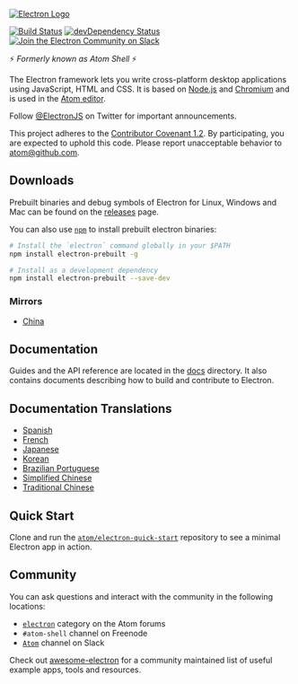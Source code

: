 [![Electron Logo](http://electron.atom.io/images/electron-logo.svg)](http://electron.atom.io/)

[![Build Status](https://travis-ci.org/atom/electron.svg?branch=master)](https://travis-ci.org/atom/electron)
[![devDependency Status](https://david-dm.org/atom/electron/dev-status.svg)](https://david-dm.org/atom/electron#info=devDependencies)
[![Join the Electron Community on Slack](http://atom-slack.herokuapp.com/badge.svg)](http://atom-slack.herokuapp.com/)

:zap: *Formerly known as Atom Shell* :zap:

The Electron framework lets you write cross-platform desktop applications
using JavaScript, HTML and CSS. It is based on [Node.js](https://nodejs.org) and
[Chromium](http://www.chromium.org) and is used in the [Atom
editor](https://github.com/atom/atom).

Follow [@ElectronJS](https://twitter.com/electronjs) on Twitter for important
announcements.

This project adheres to the [Contributor Covenant 1.2](http://contributor-covenant.org/version/1/2/0).
By participating, you are expected to uphold this code. Please report
unacceptable behavior to atom@github.com.

## Downloads

Prebuilt binaries and debug symbols of Electron for Linux, Windows and Mac can
be found on the [releases](https://github.com/atom/electron/releases) page.

You can also use [`npm`](https://docs.npmjs.com/) to install prebuilt electron
binaries:

```sh
# Install the `electron` command globally in your $PATH
npm install electron-prebuilt -g

# Install as a development dependency
npm install electron-prebuilt --save-dev
```

### Mirrors

- [China](https://npm.taobao.org/mirrors/electron)

## Documentation

Guides and the API reference are located in the
[docs](https://github.com/atom/electron/tree/master/docs) directory. It also
contains documents describing how to build and contribute to Electron.

## Documentation Translations

- [Spanish](https://github.com/atom/electron/tree/master/docs-translations/es)
- [French](https://github.com/atom/electron/tree/master/docs-translations/fr)
- [Japanese](https://github.com/atom/electron/tree/master/docs-translations/jp)
- [Korean](https://github.com/atom/electron/tree/master/docs-translations/ko-KR)
- [Brazilian Portuguese](https://github.com/atom/electron/tree/master/docs-translations/pt-BR)
- [Simplified Chinese](https://github.com/atom/electron/tree/master/docs-translations/zh-CN)
- [Traditional Chinese](https://github.com/atom/electron/tree/master/docs-translations/zh-TW)

## Quick Start

Clone and run the [`atom/electron-quick-start`](https://github.com/atom/electron-quick-start)
repository to see a minimal Electron app in action.

## Community

You can ask questions and interact with the community in the following
locations:
- [`electron`](http://discuss.atom.io/category/electron) category on the Atom
forums
- `#atom-shell` channel on Freenode
- [`Atom`](http://atom-slack.herokuapp.com/) channel on Slack

Check out [awesome-electron](https://github.com/sindresorhus/awesome-electron)
for a community maintained list of useful example apps, tools and resources.

